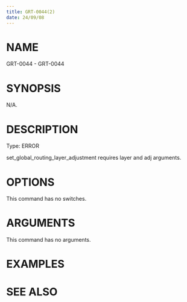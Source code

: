 ```yaml
---
title: GRT-0044(2)
date: 24/09/08
---
```


# NAME

GRT-0044 - GRT-0044

# SYNOPSIS

N/A.

# DESCRIPTION

Type: ERROR

set_global_routing_layer_adjustment requires layer and adj arguments.

# OPTIONS

This command has no switches.

# ARGUMENTS

This command has no arguments.

# EXAMPLES

# SEE ALSO
